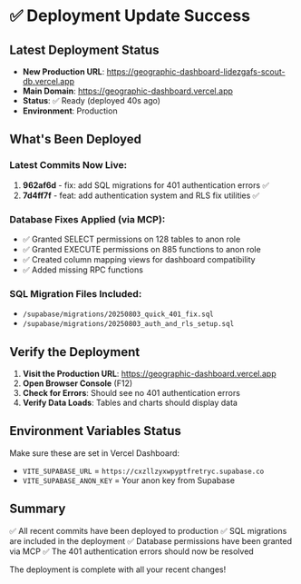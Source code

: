 # ✅ Deployment Update Success

## Latest Deployment Status
- **New Production URL**: https://geographic-dashboard-lidezgafs-scout-db.vercel.app  
- **Main Domain**: https://geographic-dashboard.vercel.app
- **Status**: ✅ Ready (deployed 40s ago)
- **Environment**: Production

## What's Been Deployed

### Latest Commits Now Live:
1. **962af6d** - fix: add SQL migrations for 401 authentication errors ✅
2. **7d4ff7f** - feat: add authentication system and RLS fix utilities ✅

### Database Fixes Applied (via MCP):
- ✅ Granted SELECT permissions on 128 tables to anon role
- ✅ Granted EXECUTE permissions on 885 functions to anon role  
- ✅ Created column mapping views for dashboard compatibility
- ✅ Added missing RPC functions

### SQL Migration Files Included:
- `/supabase/migrations/20250803_quick_401_fix.sql`
- `/supabase/migrations/20250803_auth_and_rls_setup.sql`

## Verify the Deployment

1. **Visit the Production URL**: https://geographic-dashboard.vercel.app
2. **Open Browser Console** (F12)
3. **Check for Errors**: Should see no 401 authentication errors
4. **Verify Data Loads**: Tables and charts should display data

## Environment Variables Status
Make sure these are set in Vercel Dashboard:
- `VITE_SUPABASE_URL` = `https://cxzllzyxwpyptfretryc.supabase.co`
- `VITE_SUPABASE_ANON_KEY` = Your anon key from Supabase

## Summary
✅ All recent commits have been deployed to production
✅ SQL migrations are included in the deployment
✅ Database permissions have been granted via MCP
✅ The 401 authentication errors should now be resolved

The deployment is complete with all your recent changes!